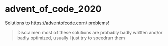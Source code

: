 # advent_of_code_2020

Solutions to https://adventofcode.com/ problems!

> Disclaimer: most of these solutions are probably badly written and/or badly optimized, usually I just try to speedrun them
